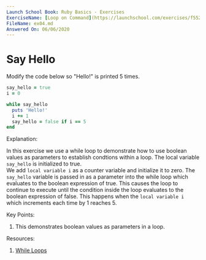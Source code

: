 ```yaml
---
Launch School Book: Ruby Basics - Exercises
ExerciseName: [Loop on Command](https://launchschool.com/exercises/f55289ff)
FileName: ex04.md
Answered On: 06/06/2020
---
```


# Say Hello

Modify the code below so "Hello!" is printed 5 times.

```ruby
say_hello = true
i = 0

while say_hello
  puts 'Hello!'
  i += 1
  say_hello = false if i == 5  
end
```

Explanation: 

In this exercise we use a while loop to demonstrate how to use boolean values as parameters
to establish condtions within a loop. The local variable `say_hello` is initialized to true.  
We add `local variable i` as a counter variable and initialize it to zero.  The `say_hello` 
variable is passed in as a parameter into the while loop which evaluates to the boolean 
expression of true. This causes the loop to continue to execute until the condition inside 
the loop evaluates to the boolean expression of false. This happens when the `local variable i` 
which increments each time by 1 reaches 5.  


Key Points: 
1. This demonstrates boolean values as parameters in a loop.
 

Resources:
1. [While Loops](https://launchschool.com/books/ruby/read/loops_iterators#whileloops)
